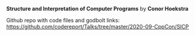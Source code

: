 **Structure and Interpretation of Computer Programs** by **Conor Hoekstra**

Github repo with code files and godbolt links: https://github.com/codereport/Talks/tree/master/2020-09-CppCon/SICP
